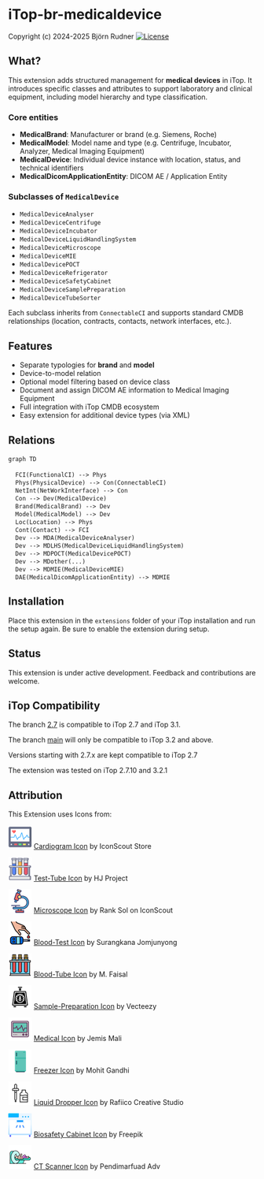 # iTop-br-medicaldevice

Copyright (c) 2024-2025 Björn Rudner
[![License](https://img.shields.io/github/license/rudnerbjoern/iTop-br-medicaldevice)](https://github.com/rudnerbjoern/iTop-br-medicaldevice/blob/main/LICENSE)

## What?

This extension adds structured management for **medical devices** in iTop. It introduces specific classes and attributes to support laboratory and clinical equipment, including model hierarchy and type classification.

### Core entities

- **MedicalBrand**: Manufacturer or brand (e.g. Siemens, Roche)
- **MedicalModel**: Model name and type (e.g. Centrifuge, Incubator, Analyzer, Medical Imaging Equipment)
- **MedicalDevice**: Individual device instance with location, status, and technical identifiers
- **MedicalDicomApplicationEntity**: DICOM AE / Application Entity

### Subclasses of `MedicalDevice`

- `MedicalDeviceAnalyser`
- `MedicalDeviceCentrifuge`
- `MedicalDeviceIncubator`
- `MedicalDeviceLiquidHandlingSystem`
- `MedicalDeviceMicroscope`
- `MedicalDeviceMIE`
- `MedicalDevicePOCT`
- `MedicalDeviceRefrigerator`
- `MedicalDeviceSafetyCabinet`
- `MedicalDeviceSamplePreparation`
- `MedicalDeviceTubeSorter`

Each subclass inherits from `ConnectableCI` and supports standard CMDB relationships (location, contracts, contacts, network interfaces, etc.).

## Features

- Separate typologies for **brand** and **model**
- Device-to-model relation
- Optional model filtering based on device class
- Document and assign DICOM AE information to Medical Imaging Equipment
- Full integration with iTop CMDB ecosystem
- Easy extension for additional device types (via XML)

## Relations

```mermaid
graph TD

  FCI(FunctionalCI) --> Phys
  Phys(PhysicalDevice) --> Con(ConnectableCI)
  NetInt(NetWorkInterface) --> Con
  Con --> Dev(MedicalDevice)
  Brand(MedicalBrand) --> Dev
  Model(MedicalModel) --> Dev
  Loc(Location) --> Phys
  Cont(Contact) --> FCI
  Dev --> MDA(MedicalDeviceAnalyser)
  Dev --> MDLHS(MedicalDeviceLiquidHandlingSystem)
  Dev --> MDPOCT(MedicalDevicePOCT)
  Dev --> MDother(...)
  Dev --> MDMIE(MedicalDeviceMIE)
  DAE(MedicalDicomApplicationEntity) --> MDMIE
```

## Installation

Place this extension in the `extensions` folder of your iTop installation and run the setup again. Be sure to enable the extension during setup.

## Status

This extension is under active development. Feedback and contributions are welcome.

## iTop Compatibility

The branch [2.7](https://github.com/rudnerbjoern/iTop-br-medicaldevice/tree/itop/2.7) is compatible to iTop 2.7 and iTop 3.1.

The branch [main](https://github.com/rudnerbjoern/iTop-br-medicaldevice/tree/main) will only be compatible to iTop 3.2 and above.

Versions starting with 2.7.x are kept compatible to iTop 2.7

The extension was tested on iTop 2.7.10 and 3.2.1

## Attribution

This Extension uses Icons from:

![Cardiogram Icon](br-medicaldevice/images/cardiogram.png) [Cardiogram Icon](https://iconscout.com/icons/cardiogram) by IconScout Store

![Test-Tube Icon](br-medicaldevice/images/test-tube.png) [Test-Tube Icon](https://iconscout.com/icons/test-tube) by HJ Project

![Microscope Icon](br-medicaldevice/images/microscope.png) [Microscope Icon](https://iconscout.com/icons/microscope) by Rank Sol on IconScout

![Blood-Test Icon](br-medicaldevice/images/blood-test.png) [Blood-Test Icon](https://iconscout.com/icons/blood-test) by Surangkana Jomjunyong

![Blood-Tube Icon](br-medicaldevice/images/blood-tube.png) [Blood-Tube Icon](https://iconscout.com/icons/blood-tube) by M. Faisal

![Sample-Preparation Icon](br-medicaldevice/images/vortex-mixer.png) [Sample-Preparation Icon](https://www.vecteezy.com/free-vector/container) by Vecteezy

![Medical Icon](br-medicaldevice/images//medical.png) [Medical Icon](https://iconscout.com/icons/medical) by Jemis Mali

![Freezer Icon](br-medicaldevice/images/freezer.png) [Freezer Icon](https://iconscout.com/icons/freezer) by Mohit Gandhi

![Liquid Dropper Icon](br-medicaldevice/images/liquid-dropper.png) [Liquid Dropper Icon](https://iconscout.com/icons/liquid-dropper) by Rafiico Creative Studio

![Biosafety Cabinet Icon](br-medicaldevice/images/biosafety-cabinet.png) [Biosafety Cabinet Icon](https://www.freepik.com/icon/biosafety-cabinet_9569504) by Freepik

![CT Scanner Icon](br-medicaldevice/images/ct-scan.png) [CT Scanner Icon](https://iconscout.com/icons/ct-scan) by Pendimarfuad Adv
